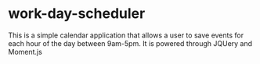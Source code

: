 # work-day-scheduler
This is a simple calendar application that allows a user to save events for each hour of the day between 9am-5pm. It is powered through JQUery and Moment.js 

